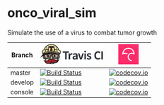 # onco_viral_sim

Simulate the use of a virus to combat tumor growth

Branch|[![Travis CI logo](ci/pics/TravisCI.png)](https://travis-ci.org)|[![Codecov logo](ci/pics/Codecov.png)](https://www.codecov.io)
---|---|---
master|[![Build Status](https://travis-ci.org/thijsjanzen/onco_viral_sim.svg?branch=master)](https://travis-ci.org/thijsjanzen/onco_viral_sim)   | [![codecov.io](https://codecov.io/github/thijsjanzen/onco_viral_sim/coverage.svg?branch=master)](https://codecov.io/github/thijsjanzen/onco_viral_sim/coverage.svg?branch=master)
develop|[![Build Status](https://travis-ci.org/thijsjanzen/onco_viral_sim.svg?branch=Develop_2)](https://travis-ci.org/thijsjanzen/onco_viral_sim) | [![codecov.io](https://codecov.io/github/thijsjanzen/onco_viral_sim/coverage.svg?branch=develop)](https://codecov.io/github/thijsjanzen/onco_viral_sim/coverage.svg?branch=develop)
console|[![Build Status](https://travis-ci.org/thijsjanzen/onco_viral_sim.svg?branch=console)](https://travis-ci.org/thijsjanzen/onco_viral_sim) | [![codecov.io](https://codecov.io/github/thijsjanzen/onco_viral_sim/coverage.svg?branch=console)](https://codecov.io/github/thijsjanzen/onco_viral_sim/coverage.svg?branch=console)
